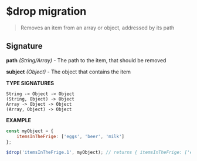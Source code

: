 # $drop migration

> Removes an item from an array or object, addressed by its path

## Signature

**path** *(String/Array)* - The path to the item, that should be removed

**subject** *(Object)* - The object that contains the item

**TYPE SIGNATURES**
```
String -> Object -> Object
(String, Object) -> Object
Array -> Object -> Object
(Array, Object) -> Object
```

**EXAMPLE**
```js
const myObject = {
    itemsInTheFrige: ['eggs', 'beer', 'milk']
};

$drop('itemsInTheFrige.1', myObject); // returns { itemsInTheFrige: ['eggs', 'milk'] }
```
